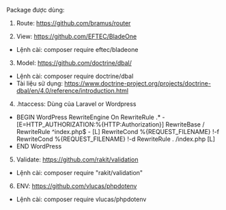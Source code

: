 Package được dùng:
1. Route: https://github.com/bramus/router

2. View: https://github.com/EFTEC/BladeOne
- Lệnh cài: composer require eftec/bladeone

3. Model: https://github.com/doctrine/dbal/
- Lệnh cài: composer require doctrine/dbal
- Tài liệu sử dụng: https://www.doctrine-project.org/projects/doctrine-dbal/en/4.0/reference/introduction.html

4. .htaccess: Dùng của Laravel or Wordpress
- BEGIN WordPress
    RewriteEngine On
    RewriteRule .* - [E=HTTP_AUTHORIZATION:%{HTTP:Authorization}]
    RewriteBase /
    RewriteRule ^index\.php$ - [L]
    RewriteCond %{REQUEST_FILENAME} !-f
    RewriteCond %{REQUEST_FILENAME} !-d
    RewriteRule . /index.php [L]
- END WordPress

5. Validate: https://github.com/rakit/validation
- Lệnh cài: composer require "rakit/validation"

6. ENV: https://github.com/vlucas/phpdotenv
- Lệnh cài: composer require vlucas/phpdotenv